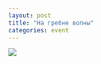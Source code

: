 ```yaml
---
layout: post
title: "На гребне волны"
categories: event
---
```

![](https://pics.livejournal.com/quillcraft/pic/0004a28b)
